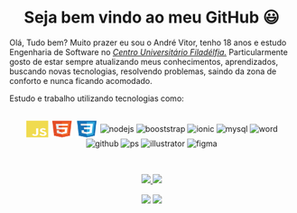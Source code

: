 <div>
  <h1 align="center">Seja bem vindo ao meu GitHub 😃️</h1>
  <p >Olá, Tudo bem? Muito prazer eu sou o André Vitor, tenho 18 anos e estudo Engenharia de Software no <a href="https://www.linkedin.com/school/unifillondrina//"><i>Centro Universitário Filadélfia.</i></a> Particularmente gosto de estar sempre atualizando meus conhecimentos, aprendizados, buscando novas tecnologias, resolvendo problemas, saindo da zona de conforto e nunca ficando acomodado. 
   <p > Estudo e trabalho utilizando tecnologias como:

  <div align="center" valign="top"><br>
  <img align="center" alt="Js" height="30" width="40" src="https://raw.githubusercontent.com/devicons/devicon/master/icons/javascript/javascript-plain.svg">
  <img align="center" alt="HTML" height="30" width="40" src="https://raw.githubusercontent.com/devicons/devicon/master/icons/html5/html5-original.svg">
  <img align="center" alt="CSS" height="30" width="40" src="https://raw.githubusercontent.com/devicons/devicon/master/icons/css3/css3-original.svg">
  <img align="center" alt="nodejs" height="30" width="40" src="https://cdn.worldvectorlogo.com/logos/nodejs-icon.svg">
  <img align="center" alt="booststrap" height="30" width="40" src="https://cdn.jsdelivr.net/gh/devicons/devicon/icons/bootstrap/bootstrap-plain.svg" />
  <img align="center" alt="ionic" height="30" width="40" src="https://cdn.jsdelivr.net/gh/devicons/devicon/icons/ionic/ionic-original.svg" />
  <img align="center" alt="mysql" height="30" width="40" src="https://cdn.jsdelivr.net/gh/devicons/devicon/icons/mysql/mysql-original.svg" />
  <img align="center" alt="word" height="30" width="40" src="https://cdn.jsdelivr.net/gh/devicons/devicon/icons/wordpress/wordpress-plain.svg" />
  <img align="center" alt="github" height="30" width="40" src="https://cdn.jsdelivr.net/gh/devicons/devicon/icons/github/github-original.svg" />
  <img align="center" alt="ps" height="30" width="40" src="https://cdn.jsdelivr.net/gh/devicons/devicon/icons/photoshop/photoshop-plain.svg" />
  <img align="center" alt="illustrator" height="30" width="40" src="https://cdn.jsdelivr.net/gh/devicons/devicon/icons/illustrator/illustrator-plain.svg" />
  <img align="center" alt="figma" height="30" width="40" src="https://cdn.jsdelivr.net/gh/devicons/devicon/icons/figma/figma-original.svg" />
  </div><br>
  
</div>

##

##

<div align="center">
  <a href="https://github.com/Andre-Bigaran">
    <img height="150em" src="https://github-readme-stats.vercel.app/api?username=Andre-Bigaran&show_icons=true&theme=buely&include_all_commits=true&count_private=true"/>
    <img height="150em" src="https://github-readme-stats.vercel.app/api/top-langs/?username=Andre-Bigaran&layout=compact&langs_count=7&theme=buely"/>
  </a>
</div>

<br>

<div align="center">
  <a href="https://www.linkedin.com/in/andr%C3%A9-vitor-bigaran-santos-622a07202/" target="_blank"><img src="https://img.shields.io/badge/-LinkedIn-%230077B5?style=for-the-badge&logo=linkedin&logoColor=white" target="_blank"></a> 
  <a href="mailto:andrevbigaran12@gmail.com"><img src="https://img.shields.io/badge/Gmail-D14836?style=for-the-badge&logo=gmail&logoColor=white" style="max-width: 100%"></a>
</div>

